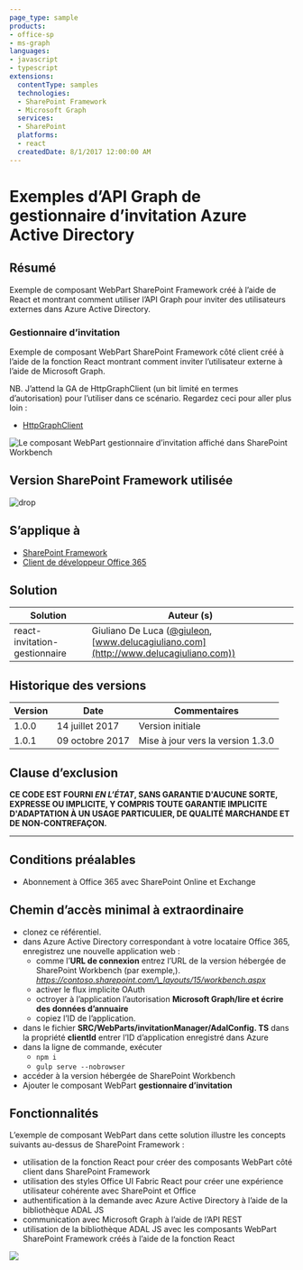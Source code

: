 ```yaml
---
page_type: sample
products:
- office-sp
- ms-graph
languages:
- javascript
- typescript
extensions:
  contentType: samples
  technologies:
  - SharePoint Framework
  - Microsoft Graph
  services:
  - SharePoint
  platforms:
  - react
  createdDate: 8/1/2017 12:00:00 AM
---
```

# Exemples d’API Graph de gestionnaire d’invitation Azure Active Directory

## Résumé

Exemple de composant WebPart SharePoint Framework créé à l’aide de React et montrant comment utiliser l’API Graph pour inviter des utilisateurs externes dans Azure Active Directory.

### Gestionnaire d’invitation

Exemple de composant WebPart SharePoint Framework côté client créé à l’aide de la fonction React montrant comment inviter l’utilisateur externe à l’aide de Microsoft Graph.

NB. J’attend la GA de HttpGraphClient (un bit limité en termes d’autorisation) pour l’utiliser dans ce scénario.
Regardez ceci pour aller plus loin :
* [HttpGraphClient](https://docs.microsoft.com/sharepoint/dev/spfx/web-parts/guidance/call-microsoft-graph-from-your-web-part)

![Le composant WebPart gestionnaire d’invitation affiché dans SharePoint Workbench](./assets/SPFx-Invitation-Manager.gif)

## Version SharePoint Framework utilisée 
![drop](https://img.shields.io/badge/drop-1.3.0-green.svg)

## S’applique à

* [SharePoint Framework](https://docs.microsoft.com/sharepoint/dev/spfx/sharepoint-framework-overview)
* [Client de développeur Office 365](https://docs.microsoft.com/sharepoint/dev/spfx/set-up-your-developer-tenant)

## Solution

Solution|Auteur (s)
--------|---------
react-invitation-gestionnaire|Giuliano De Luca ([@giuleon](https://twitter.com/giuleon), [www.delucagiuliano.com](http://www.delucagiuliano.com))

## Historique des versions

Version|Date|Commentaires
-------|----|--------
1.0.0 |14 juillet 2017|Version initiale
1.0.1|09 octobre 2017|Mise à jour vers la version 1.3.0

## Clause d’exclusion
**CE CODE EST FOURNI *EN L’ÉTAT*, SANS GARANTIE D'AUCUNE SORTE, EXPRESSE OU IMPLICITE, Y COMPRIS TOUTE GARANTIE IMPLICITE D'ADAPTATION À UN USAGE PARTICULIER, DE QUALITÉ MARCHANDE ET DE NON-CONTREFAÇON.**

---

## Conditions préalables

- Abonnement à Office 365 avec SharePoint Online et Exchange

## Chemin d’accès minimal à extraordinaire

- clonez ce référentiel.
- dans Azure Active Directory correspondant à votre locataire Office 365, enregistrez une nouvelle application web :
  - comme l’**URL de connexion** entrez l’URL de la version hébergée de SharePoint Workbench (par exemple,). *https://contoso.sharepoint.com/\_layouts/15/workbench.aspx*
  - activer le flux implicite OAuth
  - octroyer à l’application l’autorisation **Microsoft Graph/lire et écrire des données d’annuaire**
  - copiez l’ID de l’application.
- dans le fichier **SRC/WebParts/invitationManager/AdalConfig. TS** dans la propriété **clientId** entrer l’ID d’application enregistré dans Azure
- dans la ligne de commande, exécuter
  - `npm i`
  - `gulp serve --nobrowser`
- accéder à la version hébergée de SharePoint Workbench
- Ajouter le composant WebPart **gestionnaire d’invitation**

## Fonctionnalités

L’exemple de composant WebPart dans cette solution illustre les concepts suivants au-dessus de SharePoint Framework :

- utilisation de la fonction React pour créer des composants WebPart côté client dans SharePoint Framework
- utilisation des styles Office UI Fabric React pour créer une expérience utilisateur cohérente avec SharePoint et Office
- authentification à la demande avec Azure Active Directory à l’aide de la bibliothèque ADAL JS
- communication avec Microsoft Graph à l’aide de l’API REST
- utilisation de la bibliothèque ADAL JS avec les composants WebPart SharePoint Framework créés à l’aide de la fonction React

![](https://pnptelemetry.azurewebsites.net/sp-dev-fx-webparts/samples/react-invitation-manager)
